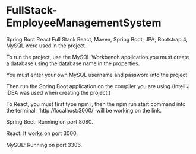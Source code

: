 # FullStack-EmployeeManagementSystem
Spring Boot React Full Stack
React, Maven, Spring Boot, JPA, Bootstrap 4, MySQL were used in the project.

To run the project, use the MySQL Workbench application.you must create a database using the database name in the properties.

You must enter your own MySQL username and password into the project.

Then run the Spring Boot application on the compiler you are using.(IntelliJ IDEA was used when creating the project.)

To React, you must first type npm i, then the npm run start command into the terminal. 'http://localhost:3000/' will be working on the link.

Spring Boot: Running on port 8080.

React: It works on port 3000.

MySQL: Running on port 3306.

